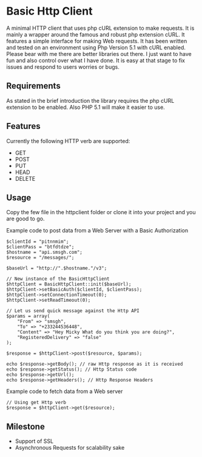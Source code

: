 Basic Http Client
=======================

A minimal HTTP client that uses php cURL extension to make requests. 
It is mainly a wrapper around the famous and robust php extension cURL.
It features a simple interface for making Web requests.
It has been written and tested on an environment using Php Version 5.1 with cURL enabled. 
Please bear with me there are better libraries out there. I just want to have fun and also control over what I have done. 
It is easy at that stage to fix issues and respond to users worries or bugs.

## Requirements
As stated in the brief introduction the library requires the php cURL extension to be enabled. Also PHP 5.1 will make it easier to use.

## Features
Currently the following HTTP verb are supported:
* GET
* POST
* PUT
* HEAD
* DELETE

## Usage
Copy the few file in the httpclient folder or clone it into your project and you are good to go.

Example code to post data from a Web Server with a Basic Authorization

    $clientId = "pitnnmim";
    $clientPass = "btfdtdze";
    $hostname = "api.smsgh.com";
    $resource = "/messages/";

    $baseUrl = "http://".$hostname."/v3";

    // New instance of the BasicHttpClient
    $httpClient = BasicHttpClient::init($baseUrl);
    $httpClient->setBasicAuth($clientId, $clientPass);
    $httpClient->setConnectionTimeout(0);
    $httpClient->setReadTimeout(0);

    // Let us send quick message against the Http API
    $params = array(
        "From" => "smsgh",
        "To" => "+233244536448",
        "Content" => "Hey Micky What do you think you are doing?",
        "RegisteredDelivery" => "false"
    );

    $response = $httpClient->post($resource, $params);

    echo $response->getBody(); // raw Http response as it is received
    echo $response->getStatus(); // Http Status code
    echo $response->getUrl();
    echo $response->getHeaders(); // Http Response Headers

Example code to fetch data from a Web server 
    
    // Using get Http verb
    $response = $httpClient->get($resource);

## Milestone
* Support of SSL
* Asynchronous Requests for scalability sake